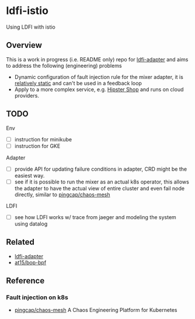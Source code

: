 # ldfi-istio

Using LDFI with istio

## Overview

This is a work in progress (i.e. README only) repo for [ldfi-adapter](https://github.com/disorderlylabs/ldfi-adapter) and aims to address the following (engineering) problems

- Dynamic configuration of fault injection rule for the mixer adapter, it is [relatively static](https://github.com/disorderlylabs/ldfi-adapter/blob/master/mygrpcadapter.go#L102-L145) and can't be used in a feedback loop
- Apply to a more complex service, e.g. [Hipster Shop](https://github.com/GoogleCloudPlatform/microservices-demo) and runs on cloud providers.

## TODO

Env

- [ ] instruction for minikube
- [ ] instruction for GKE

Adapter

- [ ] provide API for updating failure conditions in adapter, CRD might be the easiest way.
- [ ] see if it is possible to run the mixer as an actual k8s operator, this allows the adapter to have the actual view of entire cluster and even fail node directly, similar to [pingcap/chaos-mesh](https://github.com/pingcap/chaos-mesh)

LDFI

- [ ] see how LDFI works w/ trace from jaeger and modeling the system using datalog

## Related

- [ldfi-adapter](https://github.com/disorderlylabs/ldfi-adapter)
- [at15/bop-bpf](https://github.com/at15/bop-bpf)

## Reference

### Fault injection on k8s

- [pingcap/chaos-mesh](https://github.com/pingcap/chaos-mesh) A Chaos Engineering Platform for Kubernetes